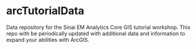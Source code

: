 # arcTutorialData
Data repository for the Sinai EM Analytics Core GIS tutorial workshop. This repo with be periodically updated with additional data and information to expand your abilities with ArcGIS.
